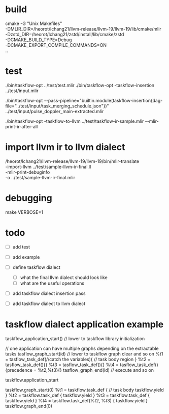 # build

cmake -G "Unix Makefiles" \
    -DMLIR_DIR=/heorot/lchang21/llvm-release/llvm-19/llvm-19/lib/cmake/mlir \
    -Dzstd_DIR=/heorot/lchang21/zstd/install/lib/cmake/zstd \
    -DCMAKE_BUILD_TYPE=Debug \
    -DCMAKE_EXPORT_COMPILE_COMMANDS=ON \
    ..

# test
 ./bin/taskflow-opt ../test/test.mlir
./bin/taskflow-opt -taskflow-insertion ../test/input.mlir


./bin/taskflow-opt --pass-pipeline="builtin.module(taskflow-insertion{dag-file=\"../test/input/task_merging_schedule.json\"})" ../test/input/pulse_doppler_main-extracted.mlir


./bin/taskflow-opt -taskflow-to-llvm ../test/taskflow-ir-sample.mlir --mlir-print-ir-after-all
# import llvm ir to llvm dialect
/heorot/lchang21/llvm-release/llvm-19/llvm-19/bin/mlir-translate \
    -import-llvm ../test/sample-llvm-ir-final.ll \
    -mlir-print-debuginfo \
    -o ../test/sample-llvm-ir-final.mlir
# debugging 
make VERBOSE=1

# todo

- [ ] add test
- [ ] add example
- [ ] define taskflow dialect
  - [ ] what the final llvm dialect should look like
  - [ ] what are the useful operations
- [ ] add taskflow dialect insertion pass
- [ ] add taskflow dialect to llvm dialect


# taskflow dialect application example

taskflow_application_start() // lower to taskflow library initialization

// one application can have multiple graphs depending on the extractable tasks
tasflow_graph_start(id) // lower to taskflow graph clear and so on
%t1 = tasflow_task_def(//catch the variables){ // task body region }
%t2 = tasflow_task_def(){}
%t3 = tasflow_task_def(){}
%t4 = tasflow_task_def(){precedence = %t2,%t3}{}
tasflow_graph_end(id) // execute and so on

taskflow.application_start

taskflow.graph_start(0)
%t1 = taskflow.task_def {
  // task body
  taskflow.yield
}
%t2 = taskflow.task_def {
  taskflow.yield
}
%t3 = taskflow.task_def {
  taskflow.yield
}
%t4 = taskflow.task_def(%t2, %t3) {
  taskflow.yield
}
taskflow.graph_end(0)
